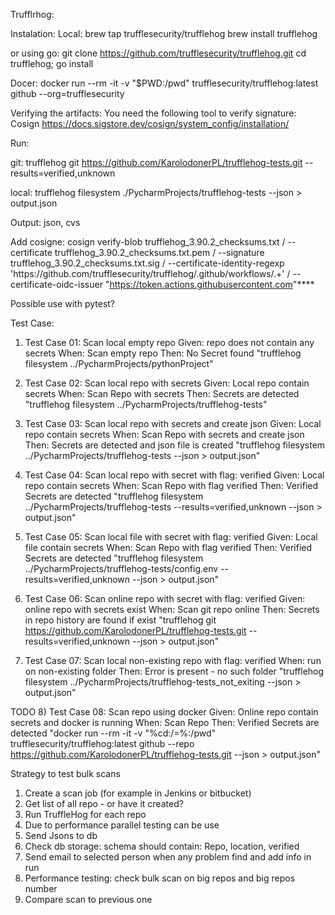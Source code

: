 Trufflrhog:

Instalation:
Local:
brew tap trufflesecurity/trufflehog
brew install trufflehog

or using go:
git clone https://github.com/trufflesecurity/trufflehog.git
cd trufflehog; go install

Docer:
docker run --rm -it -v "$PWD:/pwd" trufflesecurity/trufflehog:latest github --org=trufflesecurity

Verifying the artifacts:
You need the following tool to verify signature:
Cosign
https://docs.sigstore.dev/cosign/system_config/installation/

Run:

git:
trufflehog git https://github.com/KarolodonerPL/trufflehog-tests.git --results=verified,unknown

local:
trufflehog filesystem ./PycharmProjects/trufflehog-tests  --json > output.json

Output:
json, cvs

Add cosigne:
cosign verify-blob trufflehog_3.90.2_checksums.txt /
--certificate trufflehog_3.90.2_checksums.txt.pem /
--signature trufflehog_3.90.2_checksums.txt.sig /
--certificate-identity-regexp 'https://github\.com/trufflesecurity/trufflehog/\.github/workflows/.+' /
--certificate-oidc-issuer "https://token.actions.githubusercontent.com"****

Possible use with pytest?

Test Case:
 
 1) Test Case 01: Scan local empty repo
    Given: repo does not contain any secrets  When: Scan empty repo    Then: No Secret found
    "trufflehog filesystem ../PycharmProjects/pythonProject"

 2) Test Case 02: Scan local repo with secrets
    Given: Local repo contain secrets   When: Scan Repo with secrets  Then: Secrets are detected
    "trufflehog filesystem ../PycharmProjects/trufflehog-tests"

 3) Test Case 03: Scan local repo with secrets and create json
    Given: Local repo contain secrets   When: Scan Repo with secrets and create json  
    Then: Secrets are detected and json file is created
    "trufflehog filesystem ../PycharmProjects/trufflehog-tests --json  > output.json"

 4) Test Case 04: Scan local repo with secret with flag: verified
    Given: Local repo contain secrets   When: Scan Repo with flag verified
    Then: Verified Secrets are detected 
    "trufflehog filesystem ../PycharmProjects/trufflehog-tests  --results=verified,unknown  --json  > output.json"

 5) Test Case 05: Scan local file with secret with flag: verified
    Given: Local file contain secrets   When: Scan Repo with flag verified Then: Verified Secrets are detected
    "trufflehog filesystem ../PycharmProjects/trufflehog-tests/config.env  --results=verified,unknown  --json  > output.json"

 6) Test Case 06: Scan online repo with secret  with flag: verified
    Given: online repo with secrets exist  When: Scan git repo online Then: Secrets in repo history are found if exist
    "trufflehog git https://github.com/KarolodonerPL/trufflehog-tests.git --results=verified,unknown --json > output.json"

 7) Test Case 07: Scan local non-existing repo with flag: verified
    When: run on non-existing folder          Then: Error is present - no such folder
    "trufflehog filesystem ../PycharmProjects/trufflehog-tests_not_exiting --json  > output.json"

TODO
 8) Test Case 08: Scan repo using docker
    Given: Online repo contain secrets and docker is running When: Scan Repo  Then: Verified Secrets are detected
    "docker run --rm -it -v "%cd:/=\%:/pwd" trufflesecurity/trufflehog:latest github --repo https://github.com/KarolodonerPL/trufflehog-tests.git  --json  > output.json"
 

Strategy to test bulk scans
1) Create a scan job (for example in Jenkins or bitbucket)
2) Get list of all repo - or have it created?
3) Run TruffleHog  for each repo
4) Due to performance parallel testing can be use
5) Send Jsons to db
6) Check db storage: schema should contain: Repo, location, verified
7) Send email to selected person when any problem find and add info in run
8) Performance testing: check bulk scan on big repos and big repos number
9) Compare scan to previous one

